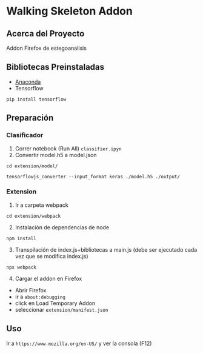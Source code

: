 # Walking Skeleton Addon

## Acerca del Proyecto

Addon Firefox de estegoanalisis

## Bibliotecas Preinstaladas
- [Anaconda](https://www.anaconda.com/)
- Tensorflow
```
pip install tensorflow
``` 

## Preparación 

### Clasificador
1. Correr notebook (Run All) `classifier.ipyn`
2. Convertir model.h5 a model.json
```
cd extension/model/

tensorflowjs_converter --input_format keras ./model.h5 ./output/
```

### Extension
1. Ir a carpeta webpack 
```
cd extension/webpack
```
2. Instalación de dependencias de node
```
npm install
```

3. Transpilación de index.js+bibliotecas a main.js (debe ser ejecutado cada vez que se modifica index.js)
```
npx webpack
```

4. Cargar el addon en Firefox
- Abrir Firefox
- ir a `about:debugging`
- click en Load Temporary Addon
- seleccionar `extension/manifest.json`

## Uso

Ir a `https://www.mozilla.org/en-US/` y ver la consola (F12) 


